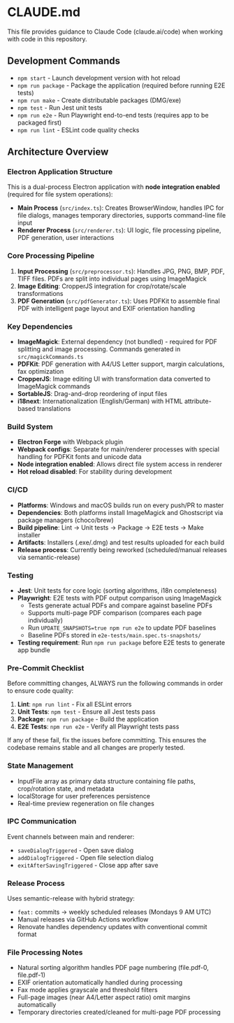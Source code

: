 # CLAUDE.md

This file provides guidance to Claude Code (claude.ai/code) when working with code in this repository.

## Development Commands

- `npm start` - Launch development version with hot reload
- `npm run package` - Package the application (required before running E2E tests)
- `npm run make` - Create distributable packages (DMG/exe)
- `npm test` - Run Jest unit tests
- `npm run e2e` - Run Playwright end-to-end tests (requires app to be packaged first)
- `npm run lint` - ESLint code quality checks

## Architecture Overview

### Electron Application Structure

This is a dual-process Electron application with **node integration enabled** (required for file system operations):

- **Main Process** (`src/index.ts`): Creates BrowserWindow, handles IPC for file dialogs, manages temporary directories, supports command-line file input
- **Renderer Process** (`src/renderer.ts`): UI logic, file processing pipeline, PDF generation, user interactions

### Core Processing Pipeline

1. **Input Processing** (`src/preprocessor.ts`): Handles JPG, PNG, BMP, PDF, TIFF files. PDFs are split into individual pages using ImageMagick
2. **Image Editing**: CropperJS integration for crop/rotate/scale transformations 
3. **PDF Generation** (`src/pdfGenerator.ts`): Uses PDFKit to assemble final PDF with intelligent page layout and EXIF orientation handling

### Key Dependencies

- **ImageMagick**: External dependency (not bundled) - required for PDF splitting and image processing. Commands generated in `src/magickCommands.ts`
- **PDFKit**: PDF generation with A4/US Letter support, margin calculations, fax optimization
- **CropperJS**: Image editing UI with transformation data converted to ImageMagick commands
- **SortableJS**: Drag-and-drop reordering of input files
- **i18next**: Internationalization (English/German) with HTML attribute-based translations

### Build System

- **Electron Forge** with Webpack plugin
- **Webpack configs**: Separate for main/renderer processes with special handling for PDFKit fonts and unicode data
- **Node integration enabled**: Allows direct file system access in renderer
- **Hot reload disabled**: For stability during development

### CI/CD

- **Platforms**: Windows and macOS builds run on every push/PR to master
- **Dependencies**: Both platforms install ImageMagick and Ghostscript via package managers (choco/brew)
- **Build pipeline**: Lint → Unit tests → Package → E2E tests → Make installer
- **Artifacts**: Installers (.exe/.dmg) and test results uploaded for each build
- **Release process**: Currently being reworked (scheduled/manual releases via semantic-release)

### Testing

- **Jest**: Unit tests for core logic (sorting algorithms, i18n completeness)
- **Playwright**: E2E tests with PDF output comparison using ImageMagick
  - Tests generate actual PDFs and compare against baseline PDFs
  - Supports multi-page PDF comparison (compares each page individually)
  - Run `UPDATE_SNAPSHOTS=true npm run e2e` to update PDF baselines
  - Baseline PDFs stored in `e2e-tests/main.spec.ts-snapshots/`
- **Testing requirement**: Run `npm run package` before E2E tests to generate app bundle

### Pre-Commit Checklist

Before committing changes, ALWAYS run the following commands in order to ensure code quality:

1. **Lint**: `npm run lint` - Fix all ESLint errors
2. **Unit Tests**: `npm test` - Ensure all Jest tests pass
3. **Package**: `npm run package` - Build the application
4. **E2E Tests**: `npm run e2e` - Verify all Playwright tests pass

If any of these fail, fix the issues before committing. This ensures the codebase remains stable and all changes are properly tested.

### State Management

- InputFile array as primary data structure containing file paths, crop/rotation state, and metadata
- localStorage for user preferences persistence  
- Real-time preview regeneration on file changes

### IPC Communication

Event channels between main and renderer:
- `saveDialogTriggered` - Open save dialog
- `addDialogTriggered` - Open file selection dialog  
- `exitAfterSavingTriggered` - Close app after save

### Release Process

Uses semantic-release with hybrid strategy:
- `feat:` commits → weekly scheduled releases (Mondays 9 AM UTC)
- Manual releases via GitHub Actions workflow
- Renovate handles dependency updates with conventional commit format

### File Processing Notes

- Natural sorting algorithm handles PDF page numbering (file.pdf-0, file.pdf-1)
- EXIF orientation automatically handled during processing
- Fax mode applies grayscale and threshold filters
- Full-page images (near A4/Letter aspect ratio) omit margins automatically
- Temporary directories created/cleaned for multi-page PDF processing